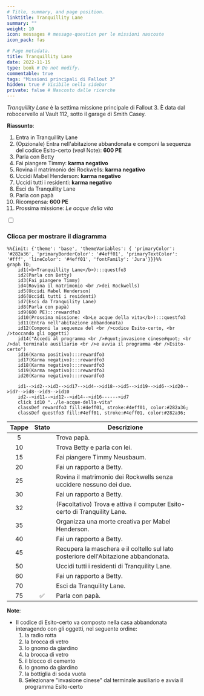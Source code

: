 ```yaml
---
# Title, summary, and page position.
linktitle: Tranquillity Lane
summary: ""
weight: 10
icon: messages # message-question per le missioni nascoste
icon_pack: fas

# Page metadata.
title: Tranquillity Lane
date: 2022-11-15
type: book # Do not modify.
commentable: true
tags: "Missioni principali di Fallout 3"
hidden: true # Visibile nella sidebar
private: false # Nascosto dalle ricerche
---
```


<div class="fo3">

*Tranquillity Lane* è la settima missione principale di Fallout 3. È data dal robocervello al Vault 112, sotto il garage di Smith Casey.

**Riassunto**:
1. Entra in Tranquillity Lane
2. (Opzionale) Entra nell'abitazione abbandonata e componi la sequenza del codice Esito-certo (*vedi* Note): **600 PE**
3. Parla con Betty
4. Fai piangere Timmy: **karma negativo**
5. Rovina il matrimonio dei Rockwells: **karma negativo**
6. Uccidi Mabel Henderson: **karma negativo**
7. Uccidi tutti i residenti: **karma negativo**
8. Esci da Tranquility Lane
9. Parla con papà
10. Ricompensa: **600 PE**
11. Prossima missione: *Le acque della vita*

<section class="chart-collapse">
<input type="checkbox" name="collapse2" id="handle2">
<h3 class="handle">
<label for="handle2">Clicca per mostrare il diagramma</label>
</h3>
<div class="content">

```mermaid
%%{init: {'theme': 'base', 'themeVariables': { 'primaryColor': '#282a36', 'primaryBorderColor': '#4eff01', 'primaryTextColor': '#fff', 'lineColor': '#4eff01', 'fontFamily': 'Jura'}}}%%
graph TD;
    id1(<b>Tranquillity Lane</b>):::questfo3
    id2(Parla con Betty)
    id3(Fai piangere Timmy)
    id4(Rovina il matrimonio <br />dei Rockwells)
    id5(Uccidi Mabel Henderson) 
    id6(Uccidi tutti i residenti) 
    id7(Esci da Tranquility Lane)
    id8(Parla con papà)
    id9(600 PE):::rewardfo3
    id10(Prossima missione: <b>Le acque della vita</b>):::questfo3
    id11(Entra nell'abitazione abbandonata)
    id12(Componi la sequenza del <br />codice Esito-certo, <br />toccando gli oggetti)
    id14("Accedi al programma <br />#quot;invasione cinese#quot; <br />dal terminale ausiliario <br />e avvia il programma <br />Esito-certo")
    id16(Karma positivo):::rewardfo3
    id17(Karma negativo):::rewardfo3
    id18(Karma negativo):::rewardfo3 
    id19(Karma negativo):::rewardfo3
    id20(Karma negativo):::rewardfo3     
    
    id1-->id2-->id3-->id17-->id4-->id18-->id5-->id19-->id6-->id20-->id7-->id8-->id9-->id10
    id2-->id11-->id12-->id14-->id16------>id7
    click id10 "../le-acque-della-vita"
    classDef rewardfo3 fill:#4eff01, stroke:#4eff01, color:#282a36;
    classDef questfo3 fill:#4eff01, stroke:#4eff01, color:#282a36;
```

</div>
</section>

| Tappe |       Stato        | Descrizione                                                                         |
| :---: | :----------------: | ----------------------------------------------------------------------------------- |
|   5   |                    | Trova papà.                                                                         |
|  10   |                    | Trova Betty e parla con lei.                                                        |
|  15   |                    | Fai piangere Timmy Neusbaum.                                                        |
|  20   |                    | Fai un rapporto a Betty.                                                            |
|  25   |                    | Rovina il matrimonio dei Rockwells senza uccidere nessuno dei due.                  |
|  30   |                    | Fai un rapporto a Betty.                                                            |
|  32   |                    | (Facoltativo) Trova e attiva il computer Esito-certo di Tranquility Lane.           |
|  35   |                    | Organizza una morte creativa per Mabel Henderson.                                   |
|  40   |                    | Fai un rapporto a Betty.                                   |
|  45   |                    | Recupera la maschera e il coltello sul lato posteriore dell'Abitazione abbandonata. |
|  50   |                    | Uccidi tutti i residenti di Tranquility Lane.                                       |
|  60   |                    | Fai un rapporto a Betty.                                                            |
|  70   |                    | Esci da Tranquility Lane.                                                           |
|  75   | :white_check_mark: | Parla con papà.                                                                     |


**Note**:
- Il codice di Esito-certo va composto nella casa abbandonata interagendo con gli oggetti, nel seguente ordine: 
	1. la radio rotta
	2. la brocca di vetro
	3. lo gnomo da giardino
	4. la brocca di vetro
	5. il blocco di cemento
	6. lo gnomo da giardino
	7. la bottiglia di soda vuota
	8. Selezionare "invasione cinese" dal terminale ausiliario e avvia il programma Esito-certo



</div>